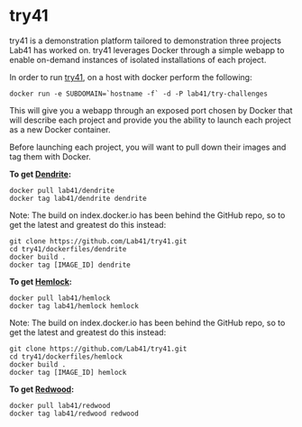 try41
==============

try41 is a demonstration platform tailored to demonstration three projects Lab41 has worked on.  try41 leverages Docker through a simple webapp to enable on-demand instances of isolated installations of each project.

In order to run [try41](https://github.com/Lab41/try41), on a host with docker perform the following:

```
docker run -e SUBDOMAIN=`hostname -f` -d -P lab41/try-challenges
```

This will give you a webapp through an exposed port chosen by Docker that will describe each project and provide you the ability to launch each project as a new Docker container.

Before launching each project, you will want to pull down their images and tag them with Docker.

**To get [Dendrite](https://github.com/Lab41/Dendrite):**
```
docker pull lab41/dendrite
docker tag lab41/dendrite dendrite
```

Note: The build on index.docker.io has been behind the GitHub repo, so to get the latest and greatest do this instead:

```
git clone https://github.com/Lab41/try41.git
cd try41/dockerfiles/dendrite
docker build .
docker tag [IMAGE_ID] dendrite
```

**To get [Hemlock](https://github.com/Lab41/Hemlock):**
```
docker pull lab41/hemlock
docker tag lab41/hemlock hemlock
```

Note: The build on index.docker.io has been behind the GitHub repo, so to get the latest and greatest do this instead:

```
git clone https://github.com/Lab41/try41.git
cd try41/dockerfiles/hemlock
docker build .
docker tag [IMAGE_ID] hemlock
```

**To get [Redwood](https://github.com/Lab41/Redwood):**
```
docker pull lab41/redwood
docker tag lab41/redwood redwood
```
